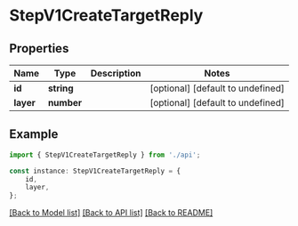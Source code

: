 # StepV1CreateTargetReply


## Properties

Name | Type | Description | Notes
------------ | ------------- | ------------- | -------------
**id** | **string** |  | [optional] [default to undefined]
**layer** | **number** |  | [optional] [default to undefined]

## Example

```typescript
import { StepV1CreateTargetReply } from './api';

const instance: StepV1CreateTargetReply = {
    id,
    layer,
};
```

[[Back to Model list]](../README.md#documentation-for-models) [[Back to API list]](../README.md#documentation-for-api-endpoints) [[Back to README]](../README.md)
